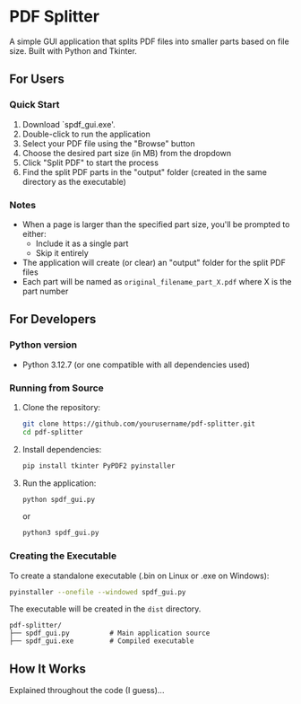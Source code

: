 # PDF Splitter

A simple GUI application that splits PDF files into smaller parts based on file size. Built with Python and Tkinter.

## For Users

### Quick Start

1. Download `spdf_gui.exe'.
2. Double-click to run the application
3. Select your PDF file using the "Browse" button
4. Choose the desired part size (in MB) from the dropdown
5. Click "Split PDF" to start the process
6. Find the split PDF parts in the "output" folder (created in the same directory as the executable)

### Notes

- When a page is larger than the specified part size, you'll be prompted to either:
  - Include it as a single part
  - Skip it entirely
- The application will create (or clear) an "output" folder for the split PDF files
- Each part will be named as `original_filename_part_X.pdf` where X is the part number

## For Developers

### Python version

- Python 3.12.7 (or one compatible with all dependencies used)

### Running from Source

1. Clone the repository:
   ```bash
   git clone https://github.com/yourusername/pdf-splitter.git
   cd pdf-splitter
   ```

2. Install dependencies:
   ```bash
   pip install tkinter PyPDF2 pyinstaller
   ```

3. Run the application:
   ```bash
   python spdf_gui.py
   ```
   or
   ```bash
   python3 spdf_gui.py
   ```

### Creating the Executable

To create a standalone executable (.bin on Linux or .exe on Windows):

```bash
pyinstaller --onefile --windowed spdf_gui.py
```

The executable will be created in the `dist` directory.

```
pdf-splitter/
├── spdf_gui.py          # Main application source
├── spdf_gui.exe         # Compiled executable
```

## How It Works

Explained throughout the code (I guess)...